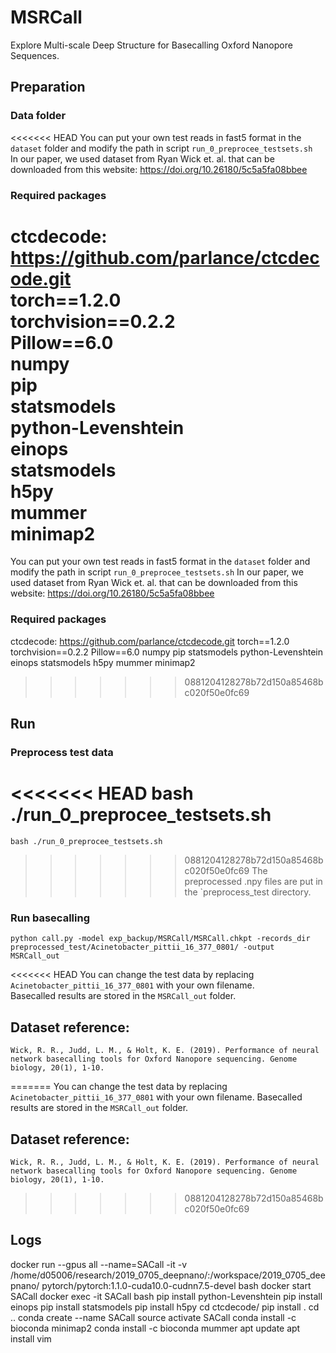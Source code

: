 #  MSRCall
Explore Multi-scale Deep Structure for Basecalling Oxford Nanopore Sequences.

## Preparation

### Data folder
<<<<<<< HEAD
You can put your own test reads in fast5 format in the `dataset` folder and modify the path in script `run_0_preprocee_testsets.sh`  
In our paper, we used dataset from Ryan Wick et. al. that can be downloaded from this website:
https://doi.org/10.26180/5c5a5fa08bbee
### Required packages
ctcdecode: https://github.com/parlance/ctcdecode.git  
torch==1.2.0  
torchvision==0.2.2  
Pillow==6.0  
numpy  
pip  
statsmodels  
python-Levenshtein  
einops  
statsmodels  
h5py  
mummer  
minimap2  
=======
You can put your own test reads in fast5 format in the `dataset` folder and modify the path in script `run_0_preprocee_testsets.sh`
In our paper, we used dataset from Ryan Wick et. al. that can be downloaded from this website:
https://doi.org/10.26180/5c5a5fa08bbee
### Required packages
ctcdecode: https://github.com/parlance/ctcdecode.git
torch==1.2.0
torchvision==0.2.2
Pillow==6.0
numpy
pip
statsmodels
python-Levenshtein
einops
statsmodels
h5py
mummer
minimap2
>>>>>>> 0881204128278b72d150a85468bc020f50e0fc69

## Run

### Preprocess test data
<<<<<<< HEAD
    bash ./run_0_preprocee_testsets.sh
=======
```angular2
bash ./run_0_preprocee_testsets.sh
```
>>>>>>> 0881204128278b72d150a85468bc020f50e0fc69
The preprocessed .npy files are put in the `preprocess_test directory.
### Run basecalling
```angular2
python call.py -model exp_backup/MSRCall/MSRCall.chkpt -records_dir preprocessed_test/Acinetobacter_pittii_16_377_0801/ -output MSRCall_out
```
<<<<<<< HEAD
You can change the test data by replacing `Acinetobacter_pittii_16_377_0801` with your own filename.  
Basecalled results are stored in the `MSRCall_out` folder.
## Dataset reference:
    Wick, R. R., Judd, L. M., & Holt, K. E. (2019). Performance of neural network basecalling tools for Oxford Nanopore sequencing. Genome biology, 20(1), 1-10.
=======
You can change the test data by replacing `Acinetobacter_pittii_16_377_0801` with your own filename.
Basecalled results are stored in the `MSRCall_out` folder.
## Dataset reference:
```angular2
Wick, R. R., Judd, L. M., & Holt, K. E. (2019). Performance of neural network basecalling tools for Oxford Nanopore sequencing. Genome biology, 20(1), 1-10.
```
>>>>>>> 0881204128278b72d150a85468bc020f50e0fc69

## Logs
docker run --gpus all --name=SACall -it -v /home/d05006/research/2019_0705_deepnano/:/workspace/2019_0705_deepnano/ pytorch/pytorch:1.1.0-cuda10.0-cudnn7.5-devel bash
docker start SACall
docker exec -it SACall bash
pip install python-Levenshtein
pip install einops
pip install statsmodels
pip install h5py
cd ctcdecode/
pip install .
cd ..
conda create --name SACall
source activate SACall
conda install -c bioconda minimap2
conda install -c bioconda mummer
apt update
apt install vim
